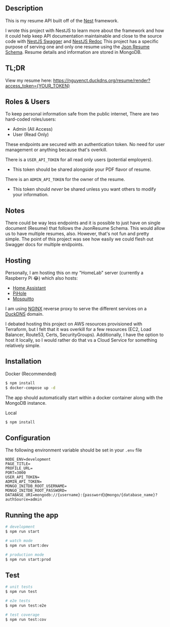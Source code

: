 ## Description
This is my resume API built off of the [Nest](https://github.com/nestjs/nest) framework.

I wrote this project with NestJS to learn more about the framework and how it could help keep API documentation maintainable and close to the source code with [NestJS Swagger](https://github.com/nestjs/swagger) and [NestJS Redoc](https://github.com/mxarc/nestjs-redoc)
This project has a specific purpose of serving one and only one resume using the [Json Resume Schema](https://jsonresume.org/).
Resume details and information are stored in MongoDB.

## TL;DR
View my resume here: https://nguyenct.duckdns.org/resume/render?access_token={YOUR_TOKEN}

## Roles & Users
To keep personal information safe from the public internet, There are two hard-coded roles/users:
  - Admin (All Access)
  - User (Read Only)

These endpoints are secured with an authentication token. No need for user management or anything because that's overkill.

There is a `USER_API_TOKEN` for all read only users (potential employers).
  - This token should be shared alongside your PDF flavor of resume.

There is an `ADMIN_API_TOKEN` for the owner of the resume.
  - This token should _never_ be shared unless you want others to modify your information.

## Notes
There could be way less endpoints and it is possible to just have on single document (Resume) that follows the JsonResume Schema. This would allow us to have multiple resumes, also. However, that's not fun and pretty simple. The point of this project was see how easily we could flesh out Swagger docs for multiple endpoints.

## Hosting
Personally, I am hosting this on my "HomeLab" server (currently a Raspberry Pi 😂) which also hosts:
  - [Home Assistant](https://www.home-assistant.io/)
  - [PiHole](https://pi-hole.net/)
  - [Mosquitto](https://mosquitto.org/)

I am using [NGINX](https://www.nginx.com/) reverse proxy to serve the different services on a [DuckDNS](http://www.duckdns.org/) domain.

I debated hosting this project on AWS resources provisioned with Terraform, but I felt that it was overkill for a few resources (EC2, Load Balancer, Route53, Certs, SecurityGroups). Additionally, I have the option to host it locally, so I would rather do that vs a Cloud Service for something relatively simple.

## Installation
Docker (Recommended)
```bash
$ npm install
$ docker-compose up -d
```
The app should automatically start within a docker container along with the MongoDB instance.

Local
```bash
$ npm install
```

## Configuration
The following environment variable should be set in your `.env` file
```
NODE_ENV=development
PAGE_TITLE=
PROFILE_URL=
PORT=3000
USER_API_TOKEN=
ADMIN_API_TOKEN=
MONGO_INITDB_ROOT_USERNAME=
MONGO_INITDB_ROOT_PASSWORD=
DATABASE_URI=mongodb://{username}:{password}@mongo/{database_name}?authSource=admin
```

## Running the app

```bash
# development
$ npm run start

# watch mode
$ npm run start:dev

# production mode
$ npm run start:prod
```

## Test

```bash
# unit tests
$ npm run test

# e2e tests
$ npm run test:e2e

# test coverage
$ npm run test:cov
```
